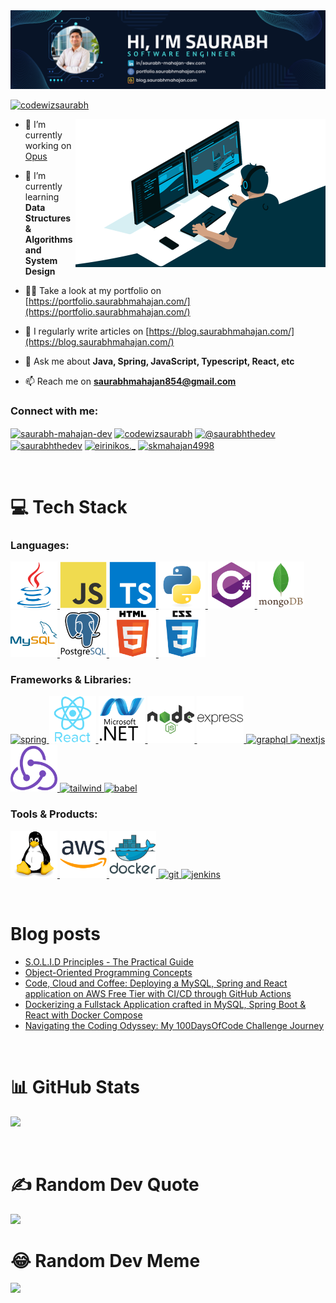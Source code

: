 <div align="center"><a href="https://portfolio.saurabhmahajan.com" target="blank"> <img src="https://raw.githubusercontent.com/saurabhthecodewizard/saurabhthecodewizard/main/banner.png"></a></div>

<p align="left"> <a href="https://twitter.com/codewizsaurabh" target="blank"><img src="https://img.shields.io/twitter/follow/codewizsaurabh?logo=twitter&style=for-the-badge" alt="codewizsaurabh" /></a> </p>

<img align="right" alt="coding" width="400" src="https://raw.githubusercontent.com/saurabhthecodewizard/saurabhthecodewizard/main/coder.jpg">

- 🔭 I’m currently working on [Opus](https://github.com/saurabhthecodewizard/opus)

- 🌱 I’m currently learning **Data Structures & Algorithms and System Design**

- 👨‍💻 Take a look at my portfolio on [https://portfolio.saurabhmahajan.com/](https://portfolio.saurabhmahajan.com/)

- 📝 I regularly write articles on [https://blog.saurabhmahajan.com/](https://blog.saurabhmahajan.com/)

- 💬 Ask me about **Java, Spring, JavaScript, Typescript, React, etc**

- 📫 Reach me on **saurabhmahajan854@gmail.com**

<h3 align="left">Connect with me:</h3>
<p align="left">
<a href="https://linkedin.com/in/saurabh-mahajan-dev" target="blank"><img align="center" src="https://raw.githubusercontent.com/rahuldkjain/github-profile-readme-generator/master/src/images/icons/Social/linked-in-alt.svg" alt="saurabh-mahajan-dev" height="30" width="40" /></a>
<a href="https://twitter.com/codewizsaurabh" target="blank"><img align="center" src="https://raw.githubusercontent.com/rahuldkjain/github-profile-readme-generator/master/src/images/icons/Social/twitter.svg" alt="codewizsaurabh" height="30" width="40" /></a>
<a href="https://blog.saurabhmahajan.com" target="blank"><img align="center" src="https://raw.githubusercontent.com/danielcranney/readme-generator/main/public/icons/socials/hashnode.svg" alt="@saurabhthedev" height="30" width="40" /></a>
<a href="https://dev.to/saurabhthedev" target="blank"><img align="center" src="https://raw.githubusercontent.com/danielcranney/readme-generator/main/public/icons/socials/devdotto.svg" alt="saurabhthedev" height="30" width="40" /></a>
<a href="https://instagram.com/eirinikos._" target="blank"><img align="center" src="https://raw.githubusercontent.com/rahuldkjain/github-profile-readme-generator/master/src/images/icons/Social/instagram.svg" alt="eirinikos._" height="30" width="40" /></a>
<a href="https://www.leetcode.com/skmahajan4998" target="blank"><img align="center" src="https://raw.githubusercontent.com/rahuldkjain/github-profile-readme-generator/master/src/images/icons/Social/leet-code.svg" alt="skmahajan4998" height="30" width="40" /></a>
</p>

<br/>

<h1 align="left">💻 Tech Stack</h1>
<h3 align="left">Languages:</h3>
<p align="left">
<a href="https://www.java.com" target="_blank" rel="noreferrer"> <img src="https://raw.githubusercontent.com/devicons/devicon/master/icons/java/java-original.svg" alt="java" height="75"/> </a> 
<a href="https://developer.mozilla.org/en-US/docs/Web/JavaScript" target="_blank" rel="noreferrer"> <img src="https://raw.githubusercontent.com/devicons/devicon/master/icons/javascript/javascript-original.svg" alt="javascript" height="75"/> </a> 
<a href="https://www.typescriptlang.org/" target="_blank" rel="noreferrer"> <img src="https://raw.githubusercontent.com/devicons/devicon/master/icons/typescript/typescript-original.svg" alt="typescript" height="75"/> </a> 
<a href="https://www.python.org" target="_blank" rel="noreferrer"> <img src="https://raw.githubusercontent.com/devicons/devicon/master/icons/python/python-original.svg" alt="python" height="75"/> </a> 
<a href="https://www.w3schools.com/cs/" target="_blank" rel="noreferrer"> <img src="https://raw.githubusercontent.com/devicons/devicon/master/icons/csharp/csharp-original.svg" alt="csharp" height="75"/> </a> 
<a href="https://www.mongodb.com/" target="_blank" rel="noreferrer"> <img src="https://raw.githubusercontent.com/devicons/devicon/master/icons/mongodb/mongodb-original-wordmark.svg" alt="mongodb" height="75"/> </a> 
<a href="https://www.mysql.com/" target="_blank" rel="noreferrer"> <img src="https://raw.githubusercontent.com/devicons/devicon/master/icons/mysql/mysql-original-wordmark.svg" alt="mysql" height="75"/> </a> 
<a href="https://www.postgresql.org" target="_blank" rel="noreferrer"> <img src="https://raw.githubusercontent.com/devicons/devicon/master/icons/postgresql/postgresql-original-wordmark.svg" alt="postgresql" height="75"/> </a> 
<a href="https://www.w3.org/html/" target="_blank" rel="noreferrer"> <img src="https://raw.githubusercontent.com/devicons/devicon/master/icons/html5/html5-original-wordmark.svg" alt="html5" height="75"/> </a> 
<a href="https://www.w3schools.com/css/" target="_blank" rel="noreferrer"> <img src="https://raw.githubusercontent.com/devicons/devicon/master/icons/css3/css3-original-wordmark.svg" alt="css3" height="75"/> </a> 
</p>


<h3 align="left">Frameworks & Libraries:</h3>
<p align="left">
<a href="https://spring.io/" target="_blank" rel="noreferrer"> <img src="https://www.vectorlogo.zone/logos/springio/springio-icon.svg" alt="spring" height="75"/> </a> 
<a href="https://reactjs.org/" target="_blank" rel="noreferrer"> <img src="https://raw.githubusercontent.com/devicons/devicon/master/icons/react/react-original-wordmark.svg" alt="react" height="75"/> </a> 
<a href="https://dotnet.microsoft.com/" target="_blank" rel="noreferrer"> <img src="https://raw.githubusercontent.com/devicons/devicon/master/icons/dot-net/dot-net-original-wordmark.svg" alt="dotnet" height="75"/> </a> 
<a href="https://nodejs.org" target="_blank" rel="noreferrer"> <img src="https://raw.githubusercontent.com/devicons/devicon/master/icons/nodejs/nodejs-original-wordmark.svg" alt="nodejs" height="75"/> </a>
<a href="https://expressjs.com" target="_blank" rel="noreferrer"> <img src="https://raw.githubusercontent.com/devicons/devicon/master/icons/express/express-original-wordmark.svg" alt="express" height="75"/> </a> 
<a href="https://graphql.org" target="_blank" rel="noreferrer"> <img src="https://www.vectorlogo.zone/logos/graphql/graphql-icon.svg" alt="graphql" height="75"/> </a> 
<a href="https://nextjs.org/" target="_blank" rel="noreferrer"> <img src="https://cdn.worldvectorlogo.com/logos/nextjs-2.svg" alt="nextjs" height="75"/> </a> 
<a href="https://redux.js.org" target="_blank" rel="noreferrer"> <img src="https://raw.githubusercontent.com/devicons/devicon/master/icons/redux/redux-original.svg" alt="redux" height="75"/> </a> 
<a href="https://tailwindcss.com/" target="_blank" rel="noreferrer"> <img src="https://www.vectorlogo.zone/logos/tailwindcss/tailwindcss-icon.svg" alt="tailwind" height="75"/> </a> 
<a href="https://babeljs.io/" target="_blank" rel="noreferrer"> <img src="https://www.vectorlogo.zone/logos/babeljs/babeljs-icon.svg" alt="babel" height="75"/> </a> 
</p>


<h3 align="left">Tools & Products:</h3>
<p align="left">
<a href="https://www.linux.org/" target="_blank" rel="noreferrer"> <img src="https://raw.githubusercontent.com/devicons/devicon/master/icons/linux/linux-original.svg" alt="linux" height="75"/> </a> 
<a href="https://aws.amazon.com" target="_blank" rel="noreferrer"> <img src="https://raw.githubusercontent.com/devicons/devicon/master/icons/amazonwebservices/amazonwebservices-original-wordmark.svg" alt="aws" height="75"/> </a> 
<a href="https://www.docker.com/" target="_blank" rel="noreferrer"> <img src="https://raw.githubusercontent.com/devicons/devicon/master/icons/docker/docker-original-wordmark.svg" alt="docker" height="75"/> </a> 
<a href="https://git-scm.com/" target="_blank" rel="noreferrer"> <img src="https://www.vectorlogo.zone/logos/git-scm/git-scm-icon.svg" alt="git" height="75"/> </a> 
<a href="https://www.jenkins.io" target="_blank" rel="noreferrer"> <img src="https://www.vectorlogo.zone/logos/jenkins/jenkins-icon.svg" alt="jenkins" height="75"/> </a> 
</p>

<br />

# Blog posts
<!-- BLOG-POST-LIST:START -->
- [S.O.L.I.D Principles - The Practical Guide](https://blog.saurabhmahajan.com/solid-principles-the-practical-guide)
- [Object-Oriented Programming Concepts](https://blog.saurabhmahajan.com/object-oriented-programming-concepts)
- [Code, Cloud and Coffee: Deploying a MySQL, Spring and React application on AWS Free Tier with CI/CD through GitHub Actions](https://blog.saurabhmahajan.com/code-cloud-and-coffee-deploying-a-mysql-spring-and-react-application-on-aws-free-tier-with-cicd-through-github-actions)
- [Dockerizing a Fullstack Application crafted in MySQL, Spring Boot &amp; React with Docker Compose](https://blog.saurabhmahajan.com/dockerizing-a-fullstack-application-crafted-in-mysql-spring-boot-react-with-docker-compose)
- [Navigating the Coding Odyssey: My 100DaysOfCode Challenge Journey](https://blog.saurabhmahajan.com/navigating-the-coding-odyssey-my-100daysofcode-challenge-journey)
<!-- BLOG-POST-LIST:END -->

<br />

<h1 align="left">📊 GitHub Stats</h1>
<p align="left"><img src="https://github-readme-streak-stats.herokuapp.com/?user=saurabhthecodewizard&theme=react&hide_border=true"/></p>

<br/>
 
<h1 align="left">✍️ Random Dev Quote </h1>
<p align="left"><img src="https://quotes-github-readme.vercel.app/api?type=horizontal&theme=light&border=true" height="160"/></p>

<h1 align="left">😂 Random Dev Meme</h1>
<p align="left"><img src='https://memer-new.vercel.app/' style="height: 400px;"/></p>

<br/>
<br/>
<br/>
<br/>

